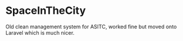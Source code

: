 SpaceInTheCity
==============

Old clean management system for ASITC, worked fine but moved onto Laravel which is much nicer.
